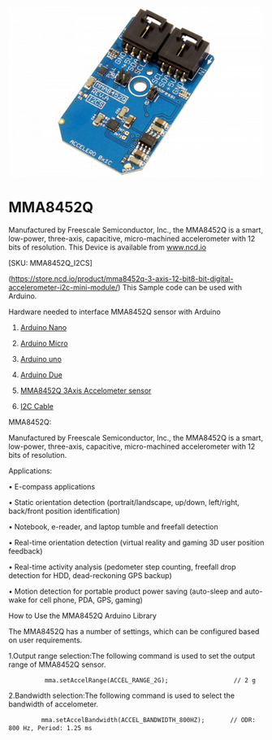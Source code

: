 [![MMA8452Q](MMA8452Q_I2C.png)](https://store.ncd.io/product/mma8452q-3-axis-12-bit8-bit-digital-accelerometer-i2c-mini-module/)

# MMA8452Q

Manufactured by Freescale Semiconductor, Inc., the MMA8452Q is a smart, low-power, three-axis, capacitive, micro-machined accelerometer with 12 bits of resolution.
This Device is available from www.ncd.io 

[SKU: MMA8452Q_I2CS]

(https://store.ncd.io/product/mma8452q-3-axis-12-bit8-bit-digital-accelerometer-i2c-mini-module/)
This Sample code can be used with Arduino.

Hardware needed to interface MMA8452Q sensor with Arduino

1. <a href="https://store.ncd.io/product/i2c-shield-for-arduino-nano/">Arduino Nano</a>

2. <a href="https://store.ncd.io/product/i2c-shield-for-arduino-micro-with-i2c-expansion-port/">Arduino Micro</a>

3. <a href="https://store.ncd.io/product/i2c-shield-for-arduino-uno/">Arduino uno</a>

4. <a href="https://store.ncd.io/product/dual-i2c-shield-for-arduino-due-with-modular-communications-interface/">Arduino Due</a>

5. <a href="https://store.ncd.io/product/mma8452q-3-axis-12-bit8-bit-digital-accelerometer-i2c-mini-module/">MMA8452Q 3Axis Accelometer sensor</a>

6. <a href="https://store.ncd.io/product/i%C2%B2c-cable/">I2C Cable</a>

MMA8452Q:

Manufactured by Freescale Semiconductor, Inc., the MMA8452Q is a smart, low-power, three-axis, capacitive, micro-machined accelerometer with 12 bits of resolution.

Applications:

• E-compass applications

• Static orientation detection (portrait/landscape, up/down, left/right, back/front position identification)

• Notebook, e-reader, and laptop tumble and freefall detection

• Real-time orientation detection (virtual reality and gaming 3D user position feedback)

• Real-time activity analysis (pedometer step counting, freefall drop detection for HDD, dead-reckoning GPS backup)

• Motion detection for portable product power saving (auto-sleep and auto-wake for cell phone, PDA, GPS, gaming)

How to Use the MMA8452Q Arduino Library

The MMA8452Q has a number of settings, which can be configured based on user requirements.
          
1.Output range selection:The following command is used to set the output range of MMA8452Q sensor.

              mma.setAccelRange(ACCEL_RANGE_2G);                  // 2 g
            
2.Bandwidth selection:The following command is used to select the bandwidth of accelometer.

             mma.setAccelBandwidth(ACCEL_BANDWIDTH_800HZ);       // ODR: 800 Hz, Period: 1.25 ms
